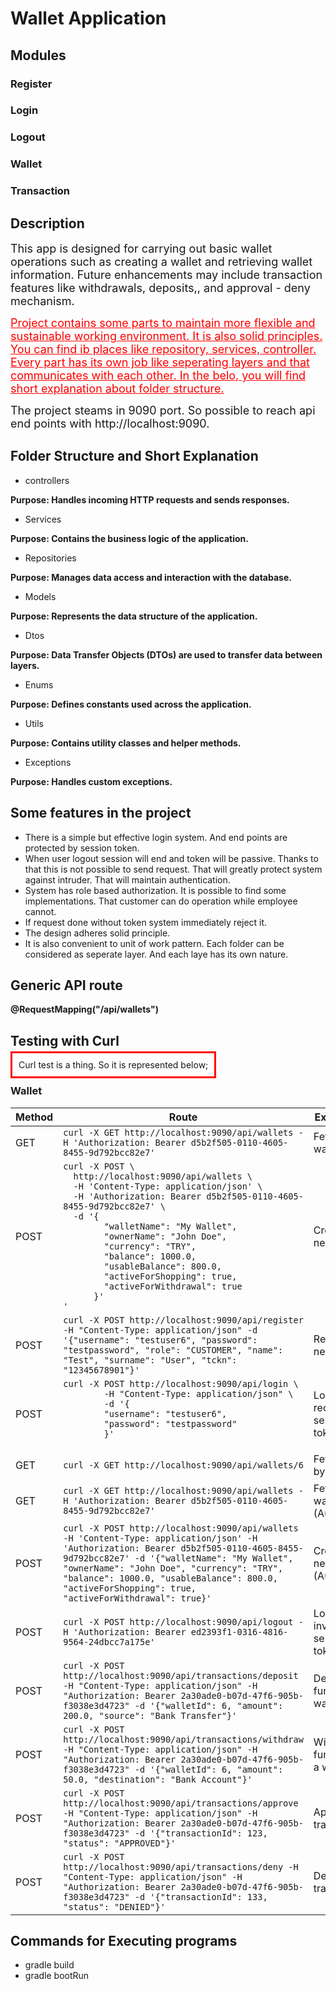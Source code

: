 # Wallet Application

## Modules

### Register

### Login

### Logout

### Wallet

### Transaction

## Description

<span style="font-size: 18px;">This app is designed for carrying
out basic wallet operations such as creating a wallet and retrieving
wallet information. Future enhancements may include transaction
features like withdrawals, deposits,, and approval - deny
mechanism.</span>

<span style="font-size: 18px; text-decoration: underline; color:red"> 
Project contains some parts to maintain more flexible and sustainable working
environment. It is also solid principles. You can find ib places like repository,
services, controller. Every part has its own job like seperating layers and that communicates
with each other. In the belo, you will find short explanation about folder structure.
</span>

<span style="font-size: 18px;">The project steams in 9090 port.
So possible to reach api end points with http://localhost:9090.

## Folder Structure and Short Explanation

- controllers

**Purpose: Handles incoming HTTP requests and sends responses.**
- Services

**Purpose: Contains the business logic of the application.**

- Repositories

**Purpose: Manages data access and interaction with the database.**

- Models

**Purpose: Represents the data structure of the application.**

- Dtos

**Purpose: Data Transfer Objects (DTOs) are used to transfer data between layers.**

- Enums

**Purpose: Defines constants used across the application.**

- Utils

**Purpose: Contains utility classes and helper methods.**

- Exceptions

**Purpose: Handles custom exceptions.**

## Some features in the project
- There is a simple but effective login system. And end points are protected by session token. 
- When user logout session will end and token will be passive. Thanks to that this is not possible 
to send request. That will greatly protect system against intruder. That will maintain authentication.
- System has role based authorization. It is possible to find some implementations. That customer can do 
operation while employee cannot.
- If request done without token system immediately reject it.
- The design adheres solid principle.
- It is also convenient to unit of work pattern. Each folder can be considered as seperate layer.
And each laye has its own nature.

## Generic API route

**@RequestMapping("/api/wallets")**

## Testing with Curl

<span style="border: 3px solid red; padding:2%;">
Curl test is a thing. So it is represented below;
</span>

### Wallet
<table>
  <thead>
    <tr>
      <th>Method</th>
      <th>Route</th>
      <th>Explanation</th>
      <th>Result</th>
      <th>Status</th>
    </tr>
  </thead>
  <tbody>
    <!-- Fetch all wallets -->
    <tr>
      <td>GET</td>
      <td><code>curl -X GET http://localhost:9090/api/wallets -H 'Authorization: Bearer d5b2f505-0110-4605-8455-9d792bcc82e7'
</code></td>
      <td>Fetch all wallets</td>
      <td><pre>[{"id":1,"ownerName":"John Doe","currency":"USD","balance":100.0}]</pre></td>
      <td>200 OK</td>
    </tr>
    <!-- Create a new wallet -->
    <tr>
      <td>POST</td>
      <td><code>curl -X POST \                                                                                              
  http://localhost:9090/api/wallets \
  -H 'Content-Type: application/json' \
  -H 'Authorization: Bearer d5b2f505-0110-4605-8455-9d792bcc82e7' \
  -d '{                    
        "walletName": "My Wallet",
        "ownerName": "John Doe", 
        "currency": "TRY",
        "balance": 1000.0,
        "usableBalance": 800.0,
        "activeForShopping": true,
        "activeForWithdrawal": true
      }'
'</code></td>
      <td>Create a new wallet</td>
      <td><pre>{"id":1,"ownerName":"John Doe","currency":"USD","balance":100.0}</pre></td>
      <td>201 Created</td>
    </tr>
    <!-- Register a new user -->
    <tr>
      <td>POST</td>
      <td><code>curl -X POST http://localhost:9090/api/register -H "Content-Type: application/json" -d '{"username": "testuser6", "password": "testpassword", "role": "CUSTOMER", "name": "Test", "surname": "User", "tckn": "12345678901"}'</code></td>
      <td>Register a new user</td>
      <td><pre>{"id":4,"username":"testuser6","password":"$2a$10$FzVcnHsuAcrbWmrNFR4NVOpCN3AHAzXWeU2KZI2sdS.XWeDU4yKBu","role":"CUSTOMER","name":"Test","surname":"User","tckn":"12345678901","wallets":null}</pre></td>
      <td>201 Created</td>
    </tr>
    <!-- Login -->
    <tr>
      <td>POST</td>
      <td><code>curl -X POST http://localhost:9090/api/login \                                                      
        -H "Content-Type: application/json" \
        -d '{
        "username": "testuser6",
        "password": "testpassword"
        }'
        </code></td>
      <td>Login and receive a session token</td>
      <td><pre>2efa8103-0442-47ae-82ef-6717ec397936</pre></td>
      <td>200 OK</td>
    </tr>
    <!-- Fetch wallet by ID -->
    <tr>
      <td>GET</td>
      <td><code>curl -X GET http://localhost:9090/api/wallets/6</code></td>
      <td>Fetch wallet by ID</td>
      <td><pre>{"id":6,"walletName":"My Wallet","ownerName":"John Doe","balance":1000.0,"usableBalance":800.0,"activeForShopping":true,"activeForWithdrawal":true,"userId":2}</pre></td>
      <td>200 OK</td>
    </tr>
    <!-- Fetch all wallets (Authorized) -->
    <tr>
      <td>GET</td>
      <td><code>curl -X GET http://localhost:9090/api/wallets -H 'Authorization: Bearer d5b2f505-0110-4605-8455-9d792bcc82e7'</code></td>
      <td>Fetch all wallets (Authorized)</td>
      <td><pre>[{"id":6,"walletName":"My Wallet","ownerName":"John Doe","balance":1000.0,"usableBalance":800.0,"activeForShopping":true,"activeForWithdrawal":true,"userId":2},{"id":7,"walletName":"My Wallet","ownerName":"John Doe","balance":1000.0,"usableBalance":800.0,"activeForShopping":true,"activeForWithdrawal":true,"userId":1},{"id":8,"walletName":"My Wallet","ownerName":"John Doe","balance":1000.0,"usableBalance":800.0,"activeForShopping":true,"activeForWithdrawal":true,"userId":1},{"id":9,"walletName":"My Wallet","ownerName":"John Doe","balance":1000.0,"usableBalance":800.0,"activeForShopping":true,"activeForWithdrawal":true,"userId":1},{"id":10,"walletName":"My Wallet","ownerName":"John Doe","balance":1000.0,"usableBalance":800.0,"activeForShopping":true,"activeForWithdrawal":true,"userId":1}]</pre></td>
      <td>200 OK</td>
    </tr>
    <!-- Create a new wallet (Authorized) -->
    <tr>
      <td>POST</td>
      <td><code>curl -X POST http://localhost:9090/api/wallets -H 'Content-Type: application/json' -H 'Authorization: Bearer d5b2f505-0110-4605-8455-9d792bcc82e7' -d '{"walletName": "My Wallet", "ownerName": "John Doe", "currency": "TRY", "balance": 1000.0, "usableBalance": 800.0, "activeForShopping": true, "activeForWithdrawal": true}'</code></td>
      <td>Create a new wallet (Authorized)</td>
      <td><pre>{"id":11,"walletName":"My Wallet","ownerName":"John Doe","balance":1000.0,"usableBalance":800.0,"activeForShopping":true,"activeForWithdrawal":true,"userId":1}</pre></td>
      <td>201 Created</td>
    </tr>
    <!-- Logout -->
    <tr>
      <td>POST</td>
      <td><code>curl -X POST http://localhost:9090/api/logout -H 'Authorization: Bearer ed2393f1-0316-4816-9564-24dbcc7a175e'</code></td>
      <td>Logout and invalidate session token</td>
      <td><pre>No content</pre></td>
      <td>200 OK</td>
    </tr>
    <!-- Deposit -->
    <tr>
      <td>POST</td>
      <td><code>curl -X POST http://localhost:9090/api/transactions/deposit -H "Content-Type: application/json" -H "Authorization: Bearer 2a30ade0-b07d-47f6-905b-f3038e3d4723" -d '{"walletId": 6, "amount": 200.0, "source": "Bank Transfer"}'</code></td>
      <td>Deposit funds into a wallet</td>
      <td><pre>Transaction details</pre></td>
      <td>201 Created</td>
    </tr>
    <!-- Withdraw -->
    <tr>
      <td>POST</td>
      <td><code>curl -X POST http://localhost:9090/api/transactions/withdraw -H "Content-Type: application/json" -H "Authorization: Bearer 2a30ade0-b07d-47f6-905b-f3038e3d4723" -d '{"walletId": 6, "amount": 50.0, "destination": "Bank Account"}'</code></td>
      <td>Withdraw funds from a wallet</td>
      <td><pre>Transaction details</pre></td>
      <td>201 Created</td>
    </tr>
    <!-- Approve Transaction -->
    <tr>
      <td>POST</td>
      <td><code>curl -X POST http://localhost:9090/api/transactions/approve -H "Content-Type: application/json" -H "Authorization: Bearer 2a30ade0-b07d-47f6-905b-f3038e3d4723" -d '{"transactionId": 123, "status": "APPROVED"}'</code></td>
      <td>Approve a transaction</td>
      <td><pre>Transaction details</pre></td>
      <td>200 OK</td>
    </tr>
    <!-- Deny Transaction -->
    <tr>
      <td>POST</td>
      <td><code>curl -X POST http://localhost:9090/api/transactions/deny -H "Content-Type: application/json" -H "Authorization: Bearer 2a30ade0-b07d-47f6-905b-f3038e3d4723" -d '{"transactionId": 133, "status": "DENIED"}'</code></td>
      <td>Deny a transaction</td>
      <td><pre>Transaction details</pre></td>
      <td>200 OK</td>
    </tr>
  </tbody>
</table>

## Commands for Executing programs
- gradle build
- gradle bootRun


